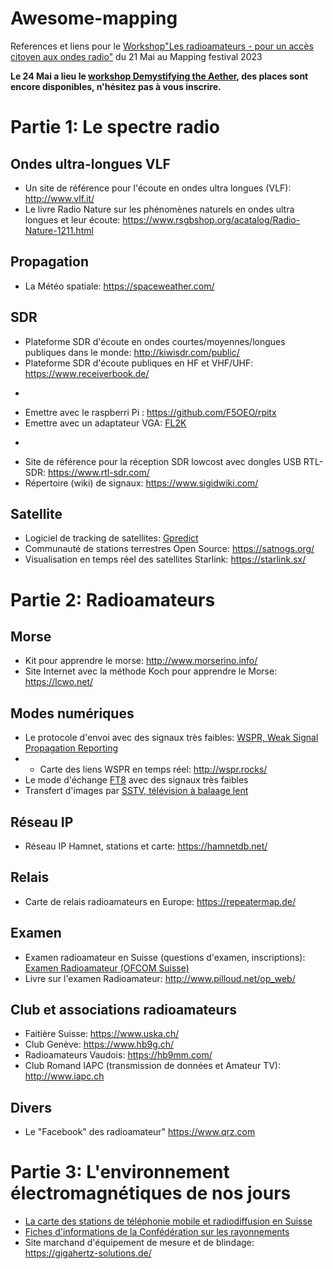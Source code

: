 # Awesome-mapping
References et liens pour le [Workshop"Les radioamateurs - pour un accès citoyen aux ondes radio"](https://www.mappingfestival.com/evenement/44/Les%20radioamateurs%20%20pour%20un%20acc%C3%A8s%20citoyen%20aux%20ondes%20radio) du 21 Mai au Mapping festival 2023

**Le 24 Mai a lieu le [workshop Demystifying the Aether](https://www.mappingfestival.com/evenement/3/Demystifying%20the%20%C3%86ther), des places sont encore disponibles, n'hésitez pas à vous inscrire.**


# Partie 1: Le spectre radio
## Ondes ultra-longues VLF
* Un site de référence pour l'écoute en ondes ultra longues (VLF): http://www.vlf.it/
* Le livre Radio Nature sur les phénomènes naturels en ondes ultra longues et leur écoute: https://www.rsgbshop.org/acatalog/Radio-Nature-1211.html

## Propagation
* La Météo spatiale: https://spaceweather.com/ 

## SDR
* Plateforme SDR d'écoute en ondes courtes/moyennes/longues publiques dans le monde: http://kiwisdr.com/public/
* Plateforme SDR d'écoute publiques en HF et VHF/UHF: https://www.receiverbook.de/ 
-
* Emettre avec le raspberri Pi : https://github.com/F5OEO/rpitx
* Emettre avec un adaptateur VGA: [FL2K](https://osmocom.org/projects/osmo-fl2k/wiki/Osmo-fl2k)
-
* Site de référence pour la réception SDR lowcost avec dongles USB RTL-SDR: https://www.rtl-sdr.com/
* Répertoire (wiki) de signaux: https://www.sigidwiki.com/

## Satellite
* Logiciel de tracking de satellites: [Gpredict](http://gpredict.oz9aec.net/)
* Communauté de stations terrestres Open Source: https://satnogs.org/
* Visualisation en temps réel des satellites Starlink: https://starlink.sx/

# Partie 2: Radioamateurs

## Morse
* Kit pour apprendre le morse: http://www.morserino.info/
* Site Internet avec la méthode Koch pour apprendre le Morse: https://lcwo.net/ 

## Modes numériques 
* Le protocole d'envoi avec des signaux très faibles: [WSPR, Weak Signal Propagation Reporting](https://en.wikipedia.org/wiki/WSPR_(amateur_radio_software))
* - Carte des liens WSPR en temps réel: http://wspr.rocks/ 
* Le mode d'échange [FT8](https://www.leradioscope.fr/trafic/2016-03-30-14-42-59/ft8) avec des signaux très faibles
* Transfert d'images par [SSTV, télévision à balaage lent](https://fr.wikipedia.org/wiki/T%C3%A9l%C3%A9vision_%C3%A0_balayage_lent)

## Réseau IP
* Réseau IP Hamnet, stations et carte: https://hamnetdb.net/ 

## Relais
* Carte de relais radioamateurs en Europe: https://repeatermap.de/

## Examen
* Examen radioamateur en Suisse (questions d'examen, inscriptions): [Examen Radioamateur (OFCOM Suisse)](https://www.bakom.admin.ch/bakom/fr/page-daccueil/frequences-et-antennes/examens-de-radiocommunication/examens-de-radioamateur.html)
* Livre sur l'examen Radioamateur: http://www.pilloud.net/op_web/

## Club et associations radioamateurs
* Faitière Suisse: https://www.uska.ch/
* Club Genève: https://www.hb9g.ch/
* Radioamateurs Vaudois: https://hb9mm.com/ 
* Club Romand IAPC (transmission de données et Amateur TV): http://www.iapc.ch

## Divers
* Le "Facebook" des radioamateur" https://www.qrz.com

# Partie 3: L'environnement électromagnétiques de nos jours

* [La carte des stations de téléphonie mobile et radiodiffusion en Suisse](https://map.geo.admin.ch/?topic=funksender&lang=fr&bgLayer=ch.swisstopo.pixelkarte-farbe&layers=ch.bakom.mobil-antennenstandorte-5g,ch.bakom.radio-fernsehsender,ch.bakom.mobil-antennenstandorte-gsm,ch.bakom.mobil-antennenstandorte-umts,ch.bakom.mobil-antennenstandorte-lte&catalogNodes=403,408)
* [Fiches d'informations de la Confédération sur les rayonnements](https://www.bag.admin.ch/bag/fr/home/gesund-leben/umwelt-und-gesundheit/strahlung-radioaktivitaet-schall/elektromagnetische-felder-emf-uv-laser-licht/emf.html)
*  Site marchand d'équipement de mesure et de blindage: https://gigahertz-solutions.de/ 




